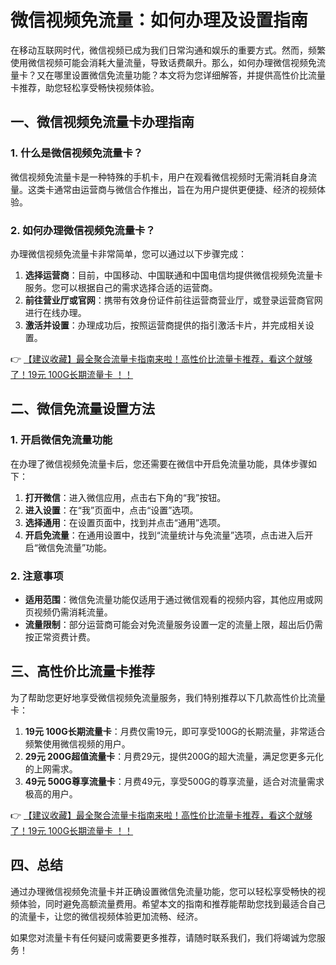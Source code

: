 # 微信视频免流量：如何办理及设置指南

在移动互联网时代，微信视频已成为我们日常沟通和娱乐的重要方式。然而，频繁使用微信视频可能会消耗大量流量，导致话费飙升。那么，如何办理微信视频免流量卡？又在哪里设置微信免流量功能？本文将为您详细解答，并提供高性价比流量卡推荐，助您轻松享受畅快视频体验。

## 一、微信视频免流量卡办理指南

### 1. 什么是微信视频免流量卡？
微信视频免流量卡是一种特殊的手机卡，用户在观看微信视频时无需消耗自身流量。这类卡通常由运营商与微信合作推出，旨在为用户提供更便捷、经济的视频体验。

### 2. 如何办理微信视频免流量卡？
办理微信视频免流量卡非常简单，您可以通过以下步骤完成：
1. **选择运营商**：目前，中国移动、中国联通和中国电信均提供微信视频免流量卡服务。您可以根据自己的需求选择合适的运营商。
2. **前往营业厅或官网**：携带有效身份证件前往运营商营业厅，或登录运营商官网进行在线办理。
3. **激活并设置**：办理成功后，按照运营商提供的指引激活卡片，并完成相关设置。

👉 [【建议收藏】最全聚合流量卡指南来啦！高性价比流量卡推荐，看这个就够了！19元 100G长期流量卡 ！！](https://bit.ly/Liuliangka)

## 二、微信免流量设置方法

### 1. 开启微信免流量功能
在办理了微信视频免流量卡后，您还需要在微信中开启免流量功能，具体步骤如下：
1. **打开微信**：进入微信应用，点击右下角的“我”按钮。
2. **进入设置**：在“我”页面中，点击“设置”选项。
3. **选择通用**：在设置页面中，找到并点击“通用”选项。
4. **开启免流量**：在通用设置中，找到“流量统计与免流量”选项，点击进入后开启“微信免流量”功能。

### 2. 注意事项
- **适用范围**：微信免流量功能仅适用于通过微信观看的视频内容，其他应用或网页视频仍需消耗流量。
- **流量限制**：部分运营商可能会对免流量服务设置一定的流量上限，超出后仍需按正常资费计费。

## 三、高性价比流量卡推荐

为了帮助您更好地享受微信视频免流量服务，我们特别推荐以下几款高性价比流量卡：
1. **19元 100G长期流量卡**：月费仅需19元，即可享受100G的长期流量，非常适合频繁使用微信视频的用户。
2. **29元 200G超值流量卡**：月费29元，提供200G的超大流量，满足您更多元化的上网需求。
3. **49元 500G尊享流量卡**：月费49元，享受500G的尊享流量，适合对流量需求极高的用户。

👉 [【建议收藏】最全聚合流量卡指南来啦！高性价比流量卡推荐，看这个就够了！19元 100G长期流量卡 ！！](https://bit.ly/Liuliangka)

## 四、总结

通过办理微信视频免流量卡并正确设置微信免流量功能，您可以轻松享受畅快的视频体验，同时避免高额流量费用。希望本文的指南和推荐能帮助您找到最适合自己的流量卡，让您的微信视频体验更加流畅、经济。

如果您对流量卡有任何疑问或需要更多推荐，请随时联系我们，我们将竭诚为您服务！